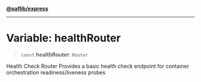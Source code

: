 [**@saflib/express**](../../index.md)

***

# Variable: healthRouter

> `const` **healthRouter**: `Router`

Health Check Router
Provides a basic health check endpoint for container orchestration
readiness/liveness probes
